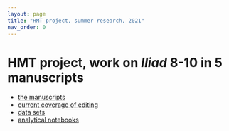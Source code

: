 ```yaml
---
layout: page
title: "HMT project, summer research, 2021"
nav_order: 0
---
```


# HMT project, work on *Iliad* 8-10 in 5 manuscripts


- [the manuscripts](../mss/)
- [current coverage of editing](../coverage/)
- [data sets](../datasets/)
- [analytical notebooks](../nbs/)